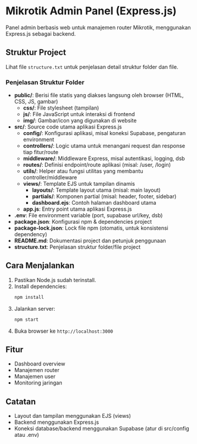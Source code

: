 # Mikrotik Admin Panel (Express.js)

Panel admin berbasis web untuk manajemen router Mikrotik, menggunakan Express.js sebagai backend.

## Struktur Project
Lihat file `structure.txt` untuk penjelasan detail struktur folder dan file.

### Penjelasan Struktur Folder
- **public/**: Berisi file statis yang diakses langsung oleh browser (HTML, CSS, JS, gambar)
  - **css/**: File stylesheet (tampilan)
  - **js/**: File JavaScript untuk interaksi di frontend
  - **img/**: Gambar/icon yang digunakan di website
- **src/**: Source code utama aplikasi Express.js
  - **config/**: Konfigurasi aplikasi, misal koneksi Supabase, pengaturan environment
  - **controllers/**: Logic utama untuk menangani request dan response tiap fitur/route
  - **middleware/**: Middleware Express, misal autentikasi, logging, dsb
  - **routes/**: Definisi endpoint/route aplikasi (misal: /user, /login)
  - **utils/**: Helper atau fungsi utilitas yang membantu controller/middleware
  - **views/**: Template EJS untuk tampilan dinamis
    - **layouts/**: Template layout utama (misal: main layout)
    - **partials/**: Komponen partial (misal: header, footer, sidebar)
    - **dashboard.ejs**: Contoh halaman dashboard utama
  - **app.js**: Entry point utama aplikasi Express.js
- **.env**: File environment variable (port, supabase url/key, dsb)
- **package.json**: Konfigurasi npm & dependencies project
- **package-lock.json**: Lock file npm (otomatis, untuk konsistensi dependency)
- **README.md**: Dokumentasi project dan petunjuk penggunaan
- **structure.txt**: Penjelasan struktur folder/file project

## Cara Menjalankan
1. Pastikan Node.js sudah terinstall.
2. Install dependencies:
   ```bash
   npm install
   ```
3. Jalankan server:
   ```bash
   npm start
   ```
4. Buka browser ke `http://localhost:3000`

## Fitur
- Dashboard overview
- Manajemen router
- Manajemen user
- Monitoring jaringan

## Catatan
- Layout dan tampilan menggunakan EJS (views)
- Backend menggunakan Express.js
- Koneksi database/backend menggunakan Supabase (atur di src/config atau .env)